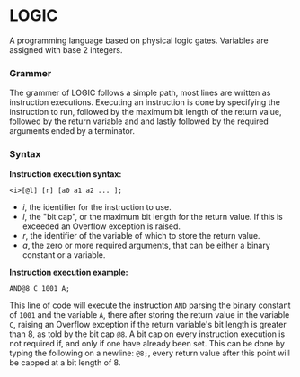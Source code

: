 # LOGIC
A programming language based on physical logic gates. Variables are assigned with base 2 integers.

### Grammer

The grammer of LOGIC follows a simple path, most lines are written as instruction executions. Executing an instruction is done by specifying the instruction to run, followed by the maximum bit length of the return value, followed by the return variable and and lastly followed by the required arguments ended by a terminator.

### Syntax
**Instruction execution syntax:**

`` <i>[@l] [r] [a0 a1 a2 ... ]; ``
* *i*, the identifier for the instruction to use.
* *l*, the "bit cap", or the maximum bit length for the return value. If this is exceeded an Overflow exception is raised.
* *r*, the identifier of the variable of which to store the return value.
* *a*, the zero or more required arguments, that can be either a binary constant or a variable.

**Instruction execution example:**

`` AND@8 C 1001 A; ``

This line of code will execute the instruction ``AND`` parsing the binary constant of ``1001`` and the variable ``A``, there after storing the return value in the variable ``C``, raising an Overflow exception if the return variable's bit length is greater than 8, as told by the bit cap ``@8``.
A bit cap on every instruction execution is not required if, and only if one have already been set. This can be done by typing the following on a newline: ``@8;``, every return value after this point will be capped at a bit length of 8.
